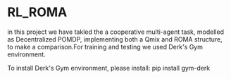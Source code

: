 # RL_ROMA

in this project we have takled the a cooperative multi-agent task, modelled as Decentralized POMDP, implementing both a Qmix and ROMA structure, to make a comparison.For training and testing we used Derk's Gym environment.

To install Derk's Gym environment, please install:
pip install gym-derk
